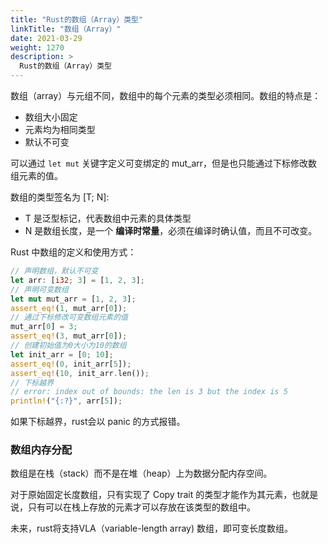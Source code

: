 ```yaml
---
title: "Rust的数组（Array）类型"
linkTitle: "数组（Array）"
date: 2021-03-29
weight: 1270
description: >
  Rust的数组（Array）类型
---
```


数组（array）与元组不同，数组中的每个元素的类型必须相同。数组的特点是：

- 数组大小固定
- 元素均为相同类型
- 默认不可变

可以通过 `let mut` 关键字定义可变绑定的 mut_arr，但是也只能通过下标修改数组元素的值。

数组的类型签名为 [T; N]:

- T 是泛型标记，代表数组中元素的具体类型
- N 是数组长度，是一个 **编译时常量**，必须在编译时确认值，而且不可改变。

Rust 中数组的定义和使用方式：

```rust
// 声明数组，默认不可变
let arr: [i32; 3] = [1, 2, 3];
// 声明可变数组
let mut mut_arr = [1, 2, 3];
assert_eq!(1, mut_arr[0]);
// 通过下标修改可变数组元素的值
mut_arr[0] = 3;
assert_eq!(3, mut_arr[0]);
// 创建初始值为0大小为10的数组
let init_arr = [0; 10];
assert_eq!(0, init_arr[5]);
assert_eq!(10, init_arr.len());
// 下标越界
// error: index out of bounds: the len is 3 but the index is 5
println!("{:?}", arr[5]);
```

如果下标越界，rust会以 panic 的方式报错。

### 数组内存分配

数组是在栈（stack）而不是在堆（heap）上为数据分配内存空间。

对于原始固定长度数组，只有实现了 Copy trait 的类型才能作为其元素，也就是说，只有可以在栈上存放的元素才可以存放在该类型的数组中。

未来，rust将支持VLA（variable-length array) 数组，即可变长度数组。



